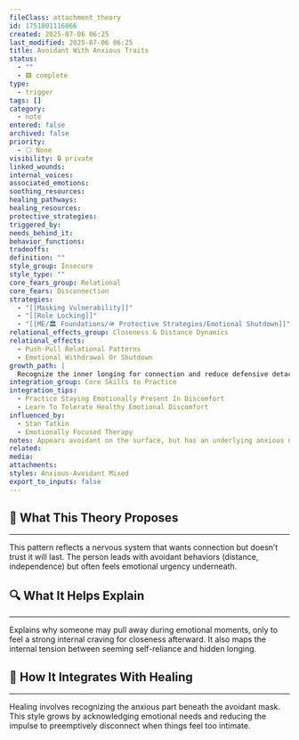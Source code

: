 ```yaml
---
fileClass: attachment_theory
id: 1751801116066
created: 2025-07-06 06:25
last_modified: 2025-07-06 06:25
title: Avoidant With Anxious Traits
status:
  - ""
  - 🟩 complete
type:
  - trigger
tags: []
category:
  - note
entered: false
archived: false
priority:
  - ⚪ None
visibility: 🔒 private
linked_wounds: 
internal_voices: 
associated_emotions: 
soothing_resources: 
healing_pathways: 
healing_resources: 
protective_strategies: 
triggered_by: 
needs_behind_it: 
behavior_functions: 
tradeoffs: 
definition: ""
style_group: Insecure
style_type: ""
core_fears_group: Relational
core_fears: Disconnection
strategies:
  - "[[Masking Vulnerability]]"
  - "[[Role Locking]]"
  - "[[ME/🏛️ Foundations/🪖 Protective Strategies/Emotional Shutdown]]"
relational_effects_group: Closeness & Distance Dynamics
relational_effects:
  - Push-Pull Relational Patterns
  - Emotional Withdrawal Or Shutdown
growth_path: |
  Recognize the inner longing for connection and reduce defensive detachment when intimacy feels threatening.
integration_group: Core Skills to Practice
integration_tips:
  - Practice Staying Emotionally Present In Discomfort
  - Learn To Tolerate Healthy Emotional Discomfort
influenced_by:
  - Stan Tatkin
  - Emotionally Focused Therapy
notes: Appears avoidant on the surface, but has an underlying anxious nervous system that’s masked by over-functioning and guardedness.
related: 
media: 
attachments: 
styles: Anxious-Avoidant Mixed
export_to_inputs: false
---
```


## 🧠 What This Theory Proposes
---
This pattern reflects a nervous system that wants connection but doesn’t trust it will last. The person leads with avoidant behaviors (distance, independence) but often feels emotional urgency underneath.

## 🔍 What It Helps Explain
---
Explains why someone may pull away during emotional moments, only to feel a strong internal craving for closeness afterward. It also maps the internal tension between seeming self-reliance and hidden longing.

## 🧩 How It Integrates With Healing
---
Healing involves recognizing the anxious part beneath the avoidant mask. This style grows by acknowledging emotional needs and reducing the impulse to preemptively disconnect when things feel too intimate.
